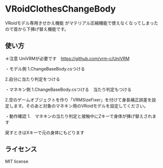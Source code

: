# VRoidClothesChangeBody
VRoidモデル専用きせかえ機能
がマテリアル圧縮機能で使えなくなってしまったので首から下挿げ替え機能です。

## 使い方
＊注意
UniVRMが必要です　https://github.com/vrm-c/UniVRM

・モデル側
1.ChangeBaseBody.csつける

2.自分に当たり判定をつける


・マネキン側
1.ChangeBaseBody.csつける　当たり判定もつける

2.空のゲームオブジェクトを作り「VRMSizeFixer」を付けて身長補正誤差を設定します。そのあと対象のマネキン用のVRoidモデルを設定してください。


・動作確認
1.　マネキンの当たり判定と接触中にZキーで身体が挿げ替えされます

戻すときはXキーで元の身体にもどります



## ライセンス
MIT license
